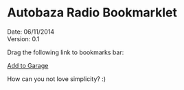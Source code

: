Autobaza Radio Bookmarklet
============

Date: 06/11/2014  
Version: 0.1

Drag the following link to bookmarks bar:

<a href='javascript:(function(){window.loadBookmarklet=function(){jQuery.getScript("https://rawgit.com/kristache/autobaza-bml/master/min/bookmarklet-min.js",function(){googleApiClientReady()})},jQuery("<script />").attr({src:"//apis.google.com/js/client.js?onload=loadBookmarklet",async:!0,defer:!0}).appendTo(document.head)}())'>Add to Garage</a>

How can you not love simplicity? :)